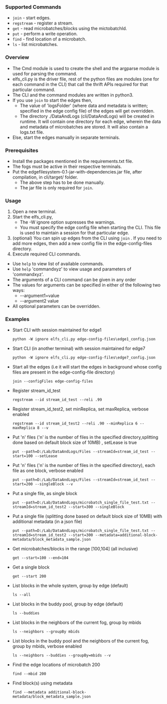 ### Supported Commands
* `join` - start edges.
* `regstream` - register a stream.
* `get` - read microbatches/blocks using the mictobatchId.
* `put` - perform a write operation.
* `find` - find location of a microbatch.
* `ls` - list microbatches.

### Overview
* The Cmd module is used to create the shell and the argparse module is used for parsing the command.
* elfs_cli.py is the driver file, rest of the python files are modules (one for each command in the CLI) that call the thrift APIs required for that particular command.
* The CLI and the command modules are written in python3.
* If you use `join` to start the edges then,
  * The value of 'logsFolder' (where data and metadata is written; specified in the edge config file) of the edges will get overridden.
  * The directory ./DataAndLogs (cli/DataAndLogs) will be created in runtime. It will contain one directory for each edge, wherein the data and metadata of microbatches are stored. It will also contain a logs.txt file.
* Else, start the edges manually in separate terminals.


### Prerequisites
* Install the packages mentioned in the requirements.txt file.
* The fogs must be active in their respective terminals.
* Put the edgefilesystem-0.1-jar-with-dependencies.jar file, after compilation, in cli/target/ folder.
    * The above step has to be done manually.
    * The jar file is only required for `join`.

### Usage
1. Open a new terminal.
2. Start the elfs_cli.py,
	* The -W ignore option supresses the warnings.
	* You must specify the edge config file when starting the CLI. This file is used to maintain a session for that particular edge.
3. (optional) You can spin up edges from the CLI using `join` . If you need to add more edges, then add a new config file in the edge-config-files directory.
4. Execute required CLI commands.

* Use `help` to view list of available commands.
* Use `help` 'commandxyz' to view  usage and parameters of 'commandxyz'.
* The arguments of a CLI command can be given in any order
* The values for arguments can be specified in either of the following two ways:
	* --argument1=value
	* --argument2 value
* All optional parameters can be overridden.

### Examples

* Start CLI with session maintained for edge1
    ```
    python -W ignore elfs_cli.py edge-config-files\edge1_config.json
    ```

* Start CLI (in another terminal) with session maintained for edge7
    ```
    python -W ignore elfs_cli.py edge-config-files\edge7_config.json
    ```
* Start all the edges (i.e it will start the edges in background whose config files are present in the edge-config-file directory)
    ```
    join --configFiles edge-config-files
    ```
* Register stream_id_test
    ```
    regstream --id stream_id_test --reli .99
    ```
* Register stream_id_test2, set minReplica, set maxReplica, verbose enabled
    ```
    regstream --id stream_id_test2 --reli .90 --minReplica 6 --maxReplica 8 --v
    ```
* Put 'n' files ('n' is the number of files in the specified directory,splitting done based on default block size of 10MB) , setLease is true
    ```
    put --path=D:/Lab/DataAndLogs/Files --streamId=stream_id_test --start=100 --setLease
    ```
* Put 'n' files ('n' is the number of files in the specified directory), each file as one block, verbose enabled
    ```
    put --path=D:/Lab/DataAndLogs/Files --streamId=stream_id_test --start=200 --singleBlock --v
    ```
* Put a single file, as single block
    ```
    put --path=D:/Lab/DataAndLogs/microbatch_single_file_test.txt --streamId=stream_id_test2 --start=300 --singleBlock
    ```
* Put a single file (splitting done based on default block size of 10MB) with additional metadata (in a json file)
    ```
    put --path=D:/Lab/DataAndLogs/microbatch_single_file_test.txt --streamId=stream_id_test2 --start=300 --metadata=additional-block-metadata/block_metadata_sample.json
    ```
* Get microbatches/blocks in the range [100,104] (all inclusive)
    ```
    get --start=100 --end=104
    ```
* Get a single block
    ```
    get --start 200
    ```
* List blocks in the whole system, group by  edge (default)
    ```
    ls --all
    ```
* List blocks in the buddy pool, group by  edge (default)
    ```
    ls --buddies
    ```
* List blocks in the neighbors of the current fog, group by  mbids
    ```
    ls --neighbors --groupBy mbids
    ```
* List blocks in the buddy pool and the neighbors of the current fog, group by mbids, verbose enabled
    ```
    ls --neighbors --buddies --groupBy=mbids --v
    ```
* Find the edge locations of microbatch 200
    ```
    find --mbid 200
    ```
* Find block(s) using metadata
    ```
    find --metadata additional-block-metadata/block_metadata_sample.json
    ```
